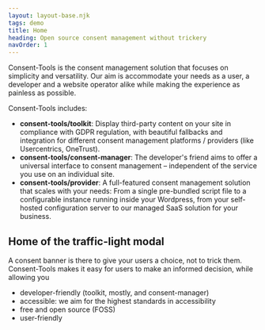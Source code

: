 ```yaml
---
layout: layout-base.njk
tags: demo
title: Home
heading: Open source consent management without trickery
navOrder: 1
---
```


Consent-Tools is the consent management solution that focuses on simplicity and
versatility. Our aim is accommodate your needs as a user, a developer and a website
operator alike while making the experience as painless as possible.

Consent-Tools includes:
 - **consent-tools/toolkit**: Display third-party content on your site in compliance
   with GDPR regulation, with beautiful fallbacks and integration for different
   consent management platforms / providers (like Usercentrics, OneTrust).
 - **consent-tools/consent-manager**: The developer's friend aims to offer a
   universal interface to consent management – independent of the service you
   use on an individual site.
 - **consent-tools/provider**: A full-featured consent management solution that
   scales with your needs: From a single pre-bundled script file to a configurable
   instance running inside your Wordpress, from your self-hosted configuration
   server to our managed SaaS solution for your business.


## Home of the traffic-light modal

A consent banner is there to give your users a choice, not to trick them.
Consent-Tools makes it easy for users to make an informed decision, while
allowing you

- developer-friendly (toolkit, mostly, and consent-manager)
- accessible: we aim for the highest standards in accessibility
- free and open source (FOSS)
- user-friendly
